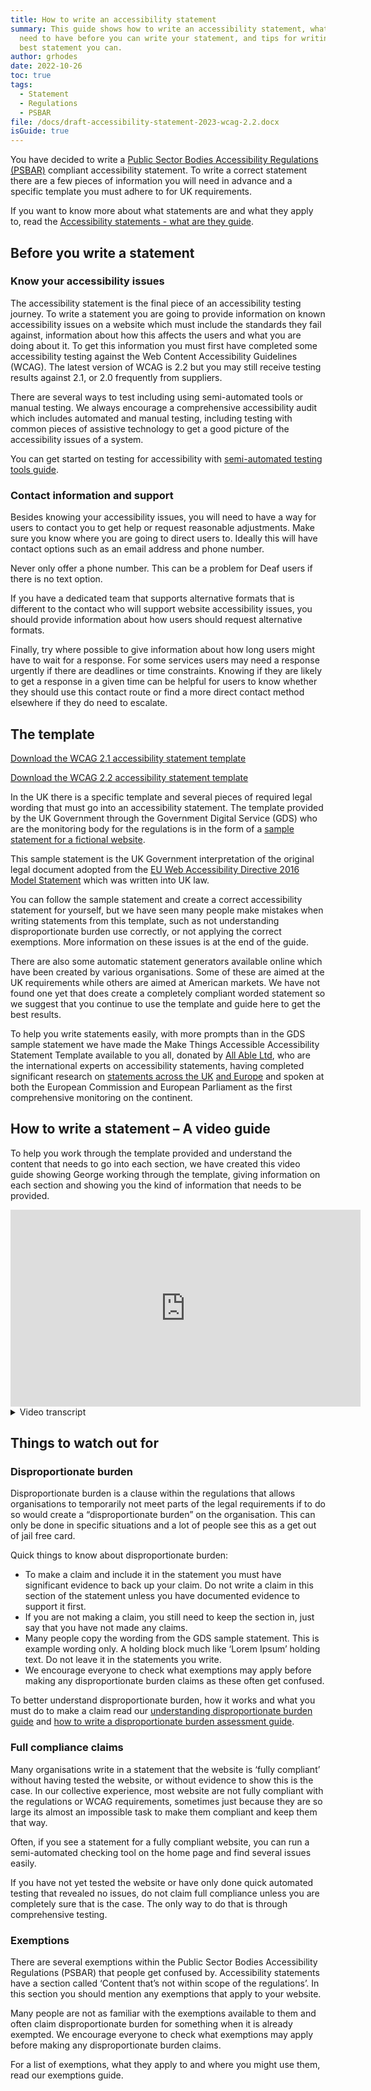 ```yaml
---
title: How to write an accessibility statement
summary: This guide shows how to write an accessibility statement, what you will
  need to have before you can write your statement, and tips for writing the
  best statement you can.
author: grhodes
date: 2022-10-26
toc: true
tags:
  - Statement
  - Regulations
  - PSBAR
file: /docs/draft-accessibility-statement-2023-wcag-2.2.docx
isGuide: true
---
```

You have decided to write a [Public Sector Bodies Accessibility Regulations (PSBAR)](https://www.makethingsaccessible.com/guides/what-are-the-public-sector-bodies-accessibility-regulations/) compliant accessibility statement. To write a correct statement there are a few pieces of information you will need in advance and a specific template you must adhere to for UK requirements.

If you want to know more about what statements are and what they apply to, read the [Accessibility statements - what are they guide](https://www.makethingsaccessible.com/guides/accessibility-statements-what-are-they/).

## Before you write a statement

### Know your accessibility issues

The accessibility statement is the final piece of an accessibility testing journey. To write a statement you are going to provide information on known accessibility issues on a website which must include the standards they fail against, information about how this affects the users and what you are doing about it. To get this information you must first have completed some accessibility testing against the Web Content Accessibility Guidelines (WCAG). The latest version of WCAG is 2.2 but you may still receive testing results against 2.1, or 2.0 frequently from suppliers.

There are several ways to test including using semi-automated tools or manual testing. We always encourage a comprehensive accessibility audit which includes automated and manual testing, including testing with common pieces of assistive technology to get a good picture of the accessibility issues of a system.

You can get started on testing for accessibility with [semi-automated testing tools guide](https://www.makethingsaccessible.com/guides/semi-automated-accessibility-testing-tools/).

### Contact information and support

Besides knowing your accessibility issues, you will need to have a way for users to contact you to get help or request reasonable adjustments. Make sure you know where you are going to direct users to. Ideally this will have contact options such as an email address and phone number.

<div class="callout__info"><span class="callout__icon"></span><span class="callout__text">Never only offer a phone number. This can be a problem for Deaf users if there is no text option.</span></div>

If you have a dedicated team that supports alternative formats that is different to the contact who will support website accessibility issues, you should provide information about how users should request alternative formats.

Finally, try where possible to give information about how long users might have to wait for a response. For some services users may need a response urgently if there are deadlines or time constraints. Knowing if they are likely to get a response in a given time can be helpful for users to know whether they should use this contact route or find a more direct contact method elsewhere if they do need to escalate.

## The template

[Download the WCAG 2.1 accessibility statement template](src/docs/draft-accessibility-statement-2023-wcag-2.1.docx)

[Download the WCAG 2.2 accessibility statement template](src/docs/draft-accessibility-statement-2023-wcag-2.2.docx)

In the UK there is a specific template and several pieces of required legal wording that must go into an accessibility statement. The template provided by the UK Government through the Government Digital Service (GDS) who are the monitoring body for the regulations is in the form of a [sample statement for a fictional website](https://www.gov.uk/government/publications/sample-accessibility-statement/sample-accessibility-statement-for-a-fictional-public-sector-website).

This sample statement is the UK Government interpretation of the original legal document adopted from the [EU Web Accessibility Directive 2016 Model Statement](https://www.legislation.gov.uk/eudn/2018/1523/2020-12-31) which was written into UK law.

You can follow the sample statement and create a correct accessibility statement for yourself, but we have seen many people make mistakes when writing statements from this template, such as not understanding disproportionate burden use correctly, or not applying the correct exemptions. More information on these issues is at the end of the guide.

There are also some automatic statement generators available online which have been created by various organisations. Some of these are aimed at the UK requirements while others are aimed at American markets. We have not found one yet that does create a completely compliant worded statement so we suggest that you continue to use the template and guide here to get the best results.

To help you write statements easily, with more prompts than in the GDS sample statement we have made the Make Things Accessible Accessibility Statement Template available to you all, donated by [All Able Ltd](https://www.allable.co.uk/), who are the international experts on accessibility statements, having completed significant research on [statements across the UK](https://www.allable.co.uk/research/accessibility-statements-v4) [and Europe](https://www.allable.co.uk/research/accessibility-statements-v3) and spoken at both the European Commission and European Parliament as the first comprehensive monitoring on the continent.

## How to write a statement – A video guide

To help you work through the template provided and understand the content that needs to go into each section, we have created this video guide showing George working through the template, giving information on each section and showing you the kind of information that needs to be provided.

<iframe width="560" height="315" src="https://www.youtube-nocookie.com/embed/LL-6q2AU8t4" title="YouTube video player" frameborder="0" allow="accelerometer; autoplay; clipboard-write; encrypted-media; gyroscope; picture-in-picture" allowfullscreen></iframe>

<details><summary>Video transcript</summary>

Hi everyone, welcome to this introduction to accessibility statements including how to write an accessibility statement.
What I've got in front of me is the accessibility statement template that we're putting up on makethingsaccessible.com and this is the template that you can download from the how to write an accessibility statement guide.

It's based off the GDS sample template.

It conforms to the UK required standards and has all the required information and what we'd be doing today is we'll be going through and showing you how to fill this out, showing you some of the complexities with some of these sections, and a few things to watch out for.

Hopefully this will be a useful guide to you filling out your own accessibility statements.
So, let's dive into it.

This is the accessibility statement template.

As I've mentioned, we'll start from the top and do a little quick run through of the various sections explaining what they're for, and then I will go through again and show you how to fill out each section. 

We start off with a little introduction.

This just gives a flavour of what the statement applies to and who owns the website.

Then we come to a how accessible this website is section.

This is just a not required section, it's optional.

But it's part of the standard template, so we can keep it in and point below.

You can also provide additional extra information here if you've got further things that you want to say about the state of the website.

Then we've got the feedback and contact information.

Very important section that's there to let users know that if they do have a problem and they need to get in contact with somebody or if they need an alternative format, they can get that information here.

Then we come onto the reporting accessibility problems with this website.

This is a legally required section.

It's similar to the feedback bit but will also still need to remain.

The enforcement procedures, again, a legally required piece of information for anyone that's writing a Public Sector Bodies, (websites and mobile applications) Accessibility Regulations 2018 compliance statement.

And then we've got an optional section contacting us by phone or visiting us in person. 

If you do have a way for people to come and visit you physically or other phone options, you can always list them here as well.

Then we get into the real meat of the statement.

So, we've got the technical information about this website accessibility section.

This is a legally required statement that you are trying to make things as compliant as possible.

Compliance status identifies how compliant you are, and you pick one of the three options.

Non accessible content is the overarching heading to the following three subheading areas, of which we've got non-compliance with the accessibility regulations.

This is where your list the outcomes of any of your accessibility testing including any WCAG success criteria and failures you may have.

And then we've got the disproportionate burden sections.

So, this is where you will list any disproportionate burden claims that you are making or let people know that you're not making any claims.

Then the third of the three subsections we've got content that's not within scope of the accessibility regulations.

Now this is where you list all your exemptions, and we'll go through each one of these in just a moment.

And then finally, we have the preparation of this accessibility statement section.

This is another required thing where we say when the statement was prepared, when it was last reviewed, when the tests will last carried out, and some information about how those tests were carried out.

So, let's go through the template.

I'll walk you through it and a lot more detail and we can hopefully come out with a very compliantly worded accessibility statement.

So, let's pick a website, we'll say this is the accessibility statement for make things accessible.

This could be any website, so for whatever website you're writing this statement for that goes there again.

As we've mentioned in the guides before, try to make sure that you're writing really one statement per system, or one statement per website.

That's the best way to do it, to keep the issues kind of focused on the platform at hand.

So, first things first, we've got this introduction section.

Now there are two statements here that we have to keep in, two lines that have to stay there.

They're legally required.

And I've got a bit of an explanation just before that to explain that notes are surrounded by square brackets and this will help anyone identify where note requirements are still there, and obviously by the end we should have nothing left that includes this square brackets.

What I'm going to do is I'm going to remove those notes because we want to end up with a finalised statement, so this accessibility statement applies to, and then what we're going to put in here is we're going to put in the scope of the statement, e.g. the website or domain to which the statement applies.

So, we're going to take out that draft text.

Remember this is legally required.

And we're going to say this applies to www.MakeThingsAccessible.com.

So now we know this statement applies to this particular domain.

Next section, another note, use the section below to make a brief general statement about what the website allows disabled users to do.

If you're testing says one of the features below and not true, remove them.
So, this is about how accessible the website is, and we've also made the website text as simple as possible to understand, et cetera, et cetera.

This is from the sample statement, so we don't need that note as before.

This website is run by. 

In this case, it's not actually run by a public sector body, it's run by me, George Rhodes. 

However, in the event that you are writing your own accessibility statements, what you'll be putting in here is this website is run by the public sector body.

OK.

And this will be your organizational name, for example, the name of your university, the name of your college, your Council, or whichever other organization you are representing with this statement.

So, this website is run by public sector body.

We've also made the website text as simple as possible to understand.

AbilityNet has advice on making your device easier to use if you have a disability.

This goes to my computer my way, a very useful site that's always good to help direct users too if they do need some support.

So, we leave that in.

The next section how accessible this website is now this is a section that comes from the government template.

Normally it would have a little bit more information including bullet points that say you should be able to zoom.

You should be able to do this, that and the other.

Of course you should, it's the legal requirement. 

However, we're kind of duplicating that information further down where we go into detail about what the problems are.
So, what I prefer to do is leave this with just a bit of text to say we know that some parts of the website are not fully accessible, in the event that you do have some issues, you can see a full list of any issues we currently know about in the non-accessible content section of this statement.

So that's further down.

What I would also add in here, which you can do is if you've got something going on like you're building a new website, a new version of the current website or anything else that kind of shows what's happening in terms of accessibility of the website at the moment you can add it in here, give people some additional updates or instructions if required to give a bit more of a summary.

Then, coming onto the feedback and contact Information section now once again this is a legally required section, so you cannot remove it.

I would also suggest that you keep these contacts sections both the feedback and the reporting sections where they're supposed to be here.

Don't play around with the orders of sections from the template, just keep it as is. I know we all want to kind of direct people to resolving problems themselves or online contact routes before we give them the option to ring somebody up or also go and make a complaint or ask for enforcement against us, so some people put these further down at the end of the statement.

Don't do that.

It's much more straightforward just to have the contact information there, because if they do really seriously need it, they are going to find it.

We might as well make it front and centre and give people the support that they need as quickly as possible.
So, feedback and contact information is a legally required section, but you don't necessarily have to use this wording, so you can change the wording on this one.

But I would encourage you to try and give as many different options as possible in terms of contacts routes.
So, e-mail, phone number, any other contact details because it's always good to give people the options.
If we just do a phone number then it can be no good for deaf users.

If there's no text-based contact option, so an e-mail alone is OK.

But if you've got other options then definitely try to add in more options.

So, this should also cover your requirement for if people need alternative formats, here's a good route to go and ask for those.

So, we're going to remove some of these comments if you need information on the website in a different format like accessible PDF, large print, easy read, audio recordings or Braille.

This is who you contact now for our one. 

It's going to be the e-mail info@makethingsaccessible.com.

OK, so info@makethingsaccessible.com we're going to link that and that's obviously going to be through to the e-mail address.

We don't have a phone number or any other contact details for make things accessible, but if you did for your one, please add in as many contact routes as possible.

If you've got a different person that would deal with website complaints versus someone that would deal with alternative format requests separate them out, give different contact details as much as is useful.

It's also a good idea to add in a time frame for when people can expect a response.

So, whether that's two days, five days, whatever it is, as long as you let people know that can be really useful if someone in a bit of a rush to get some information about your service and the number of days is going to be a longer than what they need, then they might realize, OK I can put a request in here, but it's not going to come back for a few days.

I'll go and find a more direct or urgent route to get this this information together, so we'll consider your request and get back to you in let's say 5 days, we'll say 5.
Cool.

OK, so we've now got the headings right the intro's right.

How accessible the website is just the standard text that we're keeping there.

Feedback and contact information has the e-mail address and the number of days we're expecting a response.

Next is the reporting accessibility problems with this website.

Now this section is legally required.

Don't remove it and try to keep this as close to this as possible.

So, we're always looking to improve the accessibility of this website.

If you find any problems not listed on this page or think we're not meeting accessibility requirements, contact…
And then this should be how you provide details of how to report these issues to your organization and contact details for the unit or personal responsible for dealing with these reports.

Quite often, especially for small websites or small teams, this is going to be the same as the feedback and contact information.

So, in this case it is info@makethingsaccessible.com.

So that is once again going to be the same, the same e-mail address.

However, if you had larger organizations and different groups would deal with different things, this might be your digital accessibility team address.

This might be a product team address.

Although yes, many a time, it might be that the reporting information and the feedback information are the same, both of these sections are independently legally required, so we do suggest to have a compliantly worded statement that you do keep both of those in the statement.

You don't get rid of either of them.

They are both required.

And then underneath the reporting accessibility problems with this website section, we have a little link here, read tips on contacting organizations about inaccessible websites.

This is a useful thing that we put in a long time ago just to help people get a little bit more information on how to complain about accessibility problems.

This takes you off to W3 to get some more advice.

Next is the enforcement procedure section.

So once again, this is a legally required section and the government sample statement will give you some information on this.

And we've got both options for those who are in Great Britain and those who are in Northern Ireland.

Now what you'll do is you will pick whichever one of these is most applicable to you.

So, if you're in Great Britain you will be picking the first one because you'll be under the enforcement of the Equality and Human Rights Commission.

But if you're in Northern Ireland, you will be under the enforcement of the Equalities Commission for Northern Ireland.

If you are a UK spanning authority or organization in any respect, you will want both so you can keep both in, or you can delete one or the other that's absolutely fine.

What we're going to do just for this example because I'm based in England.

I will be picking the Equality and Human Rights Commission section.

However, if anything's going kind of broad, then we will obviously be picking both or if it's in Northern Ireland specifically we'd pick the Northern Ireland one.

Next one is contacting us by phone or visiting us in person.

Now, I said this was an optional one.

You can add further information here if you want to give directions on how to get to offices or what facilities offices have if someone does come to visit you in person.

This can be good for, places like universities that might have IT drop in desks or any other organizations where you may have in person visitation, and someone might ask about accessibility issues with this service or in general.

However, make things accessible does not have any physical premises that anyone can come and say hello to us at.

So, we're going to take that out as it was optional and we're going to move on to the technical compliance sections.

Technical information about this website accessibility.

This section is also legally required, and this is where you make a committal statement to say that you're committed to making the website accessible in accordance with the regulations.

So, name of organization, we chose public sector body.

Is committed to making its website accessible in accordance with the Public Sector Bodies (Websites and Mobile applications) (No.2) Accessibility Regulations 2018.

That's all you have to do.

Just put in your name.

It's a required statement to identify legally, that you are committing to compliance with the law.

That's all you need there. 
The next one is the compliance status section.

Now this is another easy one, but can trip some people up.

What we've got is we've got three options here, so we've got this website is fully compliant, partially compliant, and not compliant.

Now, with each one of these, all you have to do is pick the one that most applies to your website, and then pick whether it's non-compliances, exemptions or non-compliances and exemptions.

For the partially compliant or not compliant options, now just a little bit of wording difference here.

You can see the partially compliant says due to the non-compliances et cetera, whereas the non-compliant one separates it out into two sentences, so it's a full stop and then the non-compliances or exemptions, et cetera are listed below.

So, there is a tiny little bit of wording difference there, so make sure you pick the right one.
It's not the biggest deal, but just for completeness you will want to pick due to for the partial or separate sentence for the not compliant.

Now what we've got is we've got fully compliant, partially compliant, and not compliant.
Fully compliant should be relatively self-explanatory.

It's if you've got no issues whatsoever.

Remember, this is saying fully compliant with the web content accessibility guidelines, not the regulations.

Now that's an important point because you might be fully compliant with the regulations in terms of, all of your content that's in scope of the regulations is accessible, but you have some non-accessible content that is out of scope of the regulations.

Now that is different to being completely WCAG compliant.

OK.

So, in here you're saying that the website is fully compliant with WCAG not with the regulations.

So, remember as far as the wording goes, if you have some content that's outside the scope of the regulations, but otherwise everything else is fully accessible, you'll still want to say that this website is partially compliant due to the exemptions listed below.

OK, so we're saying fully compliant with WCAG or if you've got any issues, disproportionate burden claims or exemptions, we're going to say partially compliant or not compliant, but we'll clarify what it's for.

So, in this case, we're going to say for this example that there are some issues.

So, we know we're not going to be fully compliant.

Then it's a debate as to whether we are partially compliant or not compliant.

Now the way we normally judge this is how severe the issues are, and this is this is up for a bit of bit of debate.
But what we try to say is you are partially compliant if you have any medium or low impact issues which will affect the user journeys.

So, things like colour contrast might not be as good as it needs to be or other relatively minor issues that allow a user to continue to navigate the service or can make their own adjustments, so might be able to apply their own colour filters etcetera that will allow them to continue their journeys.

Not compliant is if you have more serious issues so critical or high issues, this could be something like a form does not work with keyboard controls or there's no focus indication on a page, or none of the buttons have correct names or identify themselves correctly.

Many of these things have more significant impacts on user's ability to navigate and interact with the website, so if we've got more serious issues, we'll probably say not compliant over partially compliant.

But again, it's judgment call and there is information on MakeThingsAccessible.com to help you better understand the way in which we bracket our issue category criteria.

So, we break it down into critical high, medium, low and advisory and that can help you make a decision as to whether you feel that you're partially compliant or not compliant.

Either way, you've got some issues and we'll go through, and we'll list some of those out.

So, in this example, we're going to pick partially compliant.

As you can see here, we've got some notes to just explain what you need to do and to delete the options that don't apply.

So, we've done that.

We don't need that long note at the beginning there.

So, what we've got is this website is partially compliant with the web content accessibility guidelines version 2.1 double A standard, due to and then we've got an insert one of the following the non-compliances.

The exemptions or the non-compliances and exemptions.

Now because I want to show you examples of both, we're going to pick the non-compliances and exemptions listed below.
We're going to remove the other options in there and we're going to leave ourselves with the final statement of this website is partially compliant with the web content accessibility guidelines version 2.1 double A standard due to the non-compliances and exemptions listed below.

If you've got both, you do need to list both the non-compliances and exemptions.

So now we come onto those subsections.

What we've got is we've got the overarching heading of non-accessible content and then we've got non compliances, disproportionate burden, and content that's not within scope.

Now it's very important here that if you've got one section, say for example we only had some non-compliances, but we're not claiming any exemptions and we're not claiming any disproportionate burdens, we still have to have all three sections.

We still have to have all three of the subsections, it's just in the ones where we don't have anything to say what we're going to do is we're going to say that we're not claiming disproportionate burden or we're not claiming any exemptions.

But you do if you have one, you have to have all three, OK?

You can't delete the subsections out if you've got some of them.

So, I'll show you what I mean.

Non accessible content, yes, we don't need that note.

And then we've got non-compliance.

Now we're going to say, OK, we've got some issues, fantastic, haven't got disproportionate burden.

What you can't do is you can't delete that whole thing out.

You don't want to do that.

What you want to do is you want to say at this time we've not made any disproportionate burden claims which is exactly what I'm going to do.

We will cover disproportionate burden in other videos to go through a little bit more what evidence you need to make disproportionate burden claims, but you have to have evidence to support disproportionate burden claims.
Now we'll come back on to that in a second.

Let's continue to move through this in a logical order.

So, as I've said, you can't delete any of the subsections.

Let's go through what each of those subsections are.

First one is non-compliances with the accessibility regulations.

Now this section is where you list all of your known accessibility problems that fall within the WCAG success criteria.

So, we've got some example content here. I've put a few issues together just to show you how you might want to go about structuring them and a little bit of a formula here, so we'll go through.

When you're listing your issues, what you want to do is you want to list each issue.

Give an idea of where it is, who it's affecting, what kind of user groups it's affecting, what the impact is, what the WCAG success criteria is, and then what you're doing about it when you think it might be fixed.
So, let's take a look at a couple of these examples.

So, what we've got is we've got skip to content across all pages of the website, does not move the user to the main content of the page.

Basically, it's a broken skip to content link.

This is not a serious issue as there are only three moves between the skip to content button and the main content in the example that we've given.

So, what we're saying there is that's a relatively minor issue because it's three additional tab moves to get to the main content, so the skip to content is only saving that user a couple of seconds.

Now if we had a mega menu or nested large menus, this might be a more serious issue because without options to skip a user forward or bypass some of those navigational blocks, it would be a very long, arduous journey for a user to get through. If that was the case and it was a more serious issue, we would reflect that here and we'd say this is a big problem because it's got a mega menu and therefore, this is causing the users a lot of delay.

So, what we said is we've said it's a not a serious issue because it's only this very small impact.

So now that the user knows what the problem is, what the impact is, which is they've got tab just a couple more tabs.
Then we're identifying what were tags success criteria this fails against.

So, in this case it fails the WCAG success criteria 2.4.1 Bypass Blocks which is an A success criteria.

And what we have said in letting people know about what we're doing is we have a ticket raised for this issue and expect to fix to be deployed in the upcoming October 2020 update.

OK.
So that's about what you need to say for a singular issue, let's take a look at another one.

We know that the continue button on pages within any given form journey shall we say.

So, say this is our complaints journey, we know that the continue button on pages within the complaints journey are not very clear when focused on keyboard.

OK, so we know that this is a keyboard focus issue.

Now, the reason why we've only said this much is because what we would want to flag up with you in this example is to say, perhaps a little bit more is this that there's no focus indication whatsoever?

Is this because there's a small contrast issue?

Is it because there is a line surrounding it, but it's only a single pixel width line and so it's not very clearly visible, even though it does make contrast requirements?

We would encourage people to give it a little bit more information so that users know which groups it might be impacting.

Now, because this is a focused visibility issue and again, we could say more on this. We said that this fails WCAG 1.4.11 Non-text contrast.

So, we know that this is going to be an issue that it doesn't need the three to one contrast requirements, and 2.4.7 Focus Visible.

So, we also know in there that we're going to have other significant focus visibility problems, not just that it doesn't meet contrast, but it is there.

So, we know that that's going to be quite complex issue. We might want to give more of a description there.

This issue or this error has been raised with the developer and is included on our production roadmap.

We do not yet have a date for when this will be fixed.

Now, this is not preferable.

You know, we would like to say if possible, when we think it is going to be fixed.

Remember to put in dates that are actually in the future.

We've included an October 2020 date in here so that nobody just leaves this copied in.

But if you don't know the dates, if it is going to be on a supplier’s road map and you don't have a date for it yet, let people know that you don't have a date for it yet and say what you're going to try and do about alternatives for this in the meantime, if possible.

Then we've got a final one here where we know this is a problem and what we've also given is as an alternative you can e-mail us directly at blah blah blah while we work on fixing this issue.

So, in this we've given the example of exampleservice@example.co.uk.

So, if you do have problems, you can also let people know about the alternative routes that you've set up.

So, if there is an e-mail address, let them know.

If there is some other route, let them know as well.

Just to recap on a very succinct explanation of the bits that you want to put in when listing accessibility issues in this section.

Remember we're in the non-compliance for the Accessibility Regulation section.

What you want to say is this thing is broken.

Here is where it is broken.

So, what pages it's on, what journeys it's on if you know that.

This is the kind of effect it might have on you as a user.

This is what WCAG point it fails against and here is what you can do instead, and what we're doing to fix the problem.

So, all very useful stuff.

One of the other things I will say because large websites tend to have many, many issues with them.

If you find yourself writing 2-3 pages of issues as we go down, it can become harder to navigate, especially with each one of these being a paragraph to themselves. What you can always do to try and make that a little bit more ‘easy to understand’ is we can always say, right, so, for these three issues here we're going to turn them into a list.

So now each one of those will be a list item, and for users to navigate, it will say this is a list of three items, so they get to know how many issues we've got.

The other thing you can always do is while this is a heading three, you can add in further subheadings, so we might say that we've got navigation issues, OK, and we'll say that that's a heading 4.

We might say that the focus indication issue, although not to do with navigation, is to do with visual appearance.
So, we might say that as a as another issue.

So we'll say that as a heading 4.

We might say there are content issues in which we might write further ones.

Remember again, just while I'm here, not lists of single items.

So, try and keep them to multiple item lists as well.

We always want to avoid single item lists, so content issues we're going to make that a heading 4.

Add an, well, start a new list, and then what we're going to say here is some content includes headings which are visually styled to be headings but not programmatically tagged as headings.

For example, some of our news articles do not contain a correct heading structure.

OK, so, what we're doing is we're letting people know that we've got a problem with some of our headings.

So, they look like headings, but they haven't been styled as headings, so they won't be navigable properly.

They won't appear in a headings list.

We know that this is appearing on some of the news articles.

This fails WCAG 1.3.1 Info and Relationships, and we might say we are undertaking a review of our news article content and updating news articles with this issue before the end of December 2022.

OK.

So, we might say something like that which would be a succinct description.

If we wanted to provide a little bit more information you can go into more detail but for longer lists, these become quite long, so try and be as succinct as possible. 

So now we've got some non-compliances.

We've listed out our issues.

We've listed out our WCAG success criteria.

We're going to remove that little prompt just to remind you.

I also always like to include this little section at the end to say if you find an issue that we have yet to identify, please contact us using one of the routes described in the reporting accessibility problems with this website section of this statement, because we may have missed something new things are appearing all the time.
It's always good just to let people know if they find something you have not listed to let you know so that you can add it to the list.

Alternatively, if you have claimed disproportionate burden or have some exemptions, but you don't have any issues, you don't have any non-compliances otherwise, you can always use this sample piece of text which says we've not identified any areas of the website that are not compliant with the regulations and are not otherwise covered by exemptions.

If you find an issue that we have yet to identify, please contact us using one of the routes described in the report accessibility problems bit, so once again it's a little bit of a repeat of that section above but also with the we haven't got anything in this section bit right now.

But we have listed some issues so what we're going to do is we're going to take that out.
Now we come onto disproportionate burden. Now the one main thing I would say when filling out a disproportionate burden section of a statement.

If you're using this template, the default text I've left in is at this time we have not made any disproportionate burden claims.

If you're going to use the government template, in that sample statement there is holding text in the disproportionate burden section and it says things about skip to content, some labels, and orientation.
That text is very specific and it is holding text.

It is an example.

It is not to be used as just generic text, you cannot claim it.

So please, if you see that and you're using that as a template, remove that because I read a lot of accessibility statements and many people leave the example text in the disproportionate burden claim because they think if the government have put that in, then that seems like a legitimate claim and we'll make that same claim. 

No.

To make a disproportionate burden claim, you have to have really significant evidence to show that you have worked out that this is going to have a significant cost.

It's not going to make a massive difference to disabled user groups and several other things.

You have to have some evidence to support that.

If I see that you have copy and pasted the text directly from the sample statement, it's almost a given that you haven’t actually provided evidence for that claim and you haven't filled this this statement out correctly, and I see quite a lot of them.

So please, one thing I would ask of everyone is if you're going to use the sample statement template from the government, please clear out the disproportionate burden section and just say at this time we've not made any disproportionate burden claims, only replace it once you have genuinely thought about what claim you're going make, you've double checked it's not already an exemption, which is another thing that a lot of people do.
They claim for things that are already exemptions, so you don't have to.

You've checked you've got your evidence together, and then you can put something in the statement to say we've claimed disproportionate burden for this thing, and that is what the example text within the sample statement is showing you.

The sample statement from the government, that's what that's showing you is once you are ready to make a claim, this is about as much information as you should put in to say here's what we're claiming for, here's the specific thing, we've done an assessment, and its disproportionate burden because of these reasons.

That's what the government statement is trying to show you.

Not saying that the things in the statement are actually a sensible or legitimate claim to make.

So, please do not copy paste the content from the government sample statement.

On to the final subsection, content that's not within scope of the accessibility regulations.

Now this is another important section here.

Once again, you have to have this if you've got the other two.

And what we do here is we're going to list any of the exemptions that may be affecting our website.

Now what I've done is I've included some sample text to get you started on each of the main regulations, which you're likely to be claiming, but obviously you will want to fully replace these with specific text about your own content and about your own website or system.

So, let's take a look at each one in turn.

The first one, we're going have a look at is PDFs and other documents.

Now this is more for older documents.

This falls within the office file formats and PDF's, etcetera.

Various documents that are older.

So, we're talking pre regulations and these may not necessarily need to be made accessible.

However, anything that is used for what is called an active administrative journey, so these might be important forms that you are expecting people to download and fill out, or be able to interact with, and then send back to you anything like that because it's part of an active journey.

It's something that people have to fill out and something people have to interact with rather than just for information.

Those do have to be made accessible, even if they're pre-registration.

So, what we've got here is we might have a load of old documents, meeting minutes from a particular executive board or Council meetings or something there for information and nobody really looks at them and they're pre-regulations so we don't have to make them accessible.

However, if somebody asks for one of these specifically, and they ask for an alternative format, they ask for a reasonable adjustment.

You will obviously be required to provide it for that specific thing, so this becomes a “we'll fix it on request” rather than “we'll proactively go back through all the documentation”, back 5-10 years kind of thing.
So, PDF's and other documents.

We've got some stuff here.

Only if it's for essential stuff.

And remember, this is older documents pre regulations now because make things accessible got set up after the regulations came into effect, I can't claim any of this because all of our documents are going to be put up new.
So, everything must be accessible.

So, I'm not going say that.

But for larger websites you might want to use it but eventually that one will become less relevant.

The next one up is third party content.

Now, you may include third party content onto your website.

This might be in the form of user comments as part of a forum.

This might be documentation that you have to publish legally for other reasons.

It might be provided to you by a national regulatory body or a government department and because they've sent it to you and it's locked and it has to be that way for their other legal requirements there's little you can do about it.
You can try and offer alternatives, but there might be content that's completely outside of your control and you cannot change it.

If you want to know a little bit more about third party content responsibility, we have guides up on MakeThingsAccessible.com which can take you through the five key questions of working out whether you may have responsibility for certain types of third-party content, but it's a useful exemption to be aware of.

Now once again we're not going to…

The problem is I'm not going to have any of these on here because we're making the website accessible from the beginning, so I'm not claiming any exemptions, but just for this example, say we're going to be piping in some third-party content from outside sources that we've got no control over, but it's vitally important that we do so.
So, we're going to claim an exemption for that. So, we'll leave the third-party content exemption there.

The next thing is video content.

Now you're probably watching this on MakeThingsAccessible.com so this is a…

This would be a video up there, however, because it's after 23rd of September 2020 it would be required that we do have accessible alternatives available for this video, such as captioning and a transcript.

Audio descriptions as well, but because this is a talking head video and I hope I've done a good job of narrating what's going on, audio descriptions may not be necessary as a separate audio described version.

But we might include some video content that was published pre-September 2020 as useful references or embeds onto the website.

So, what I'm going to say is that we don't plan to add captions to live video streams because live video is exempt.
Now that is a separate one, and we're not going to do live video.

So, we're going to remove that.

But I am going to say we do have some existing pre-recorded video content that was published before 23rd of September 2020.

This content is also exempt from regulations.

Don't need to say also.

So, this content is exempt from the regulations and all new video content we produce will have appropriate captions, audio descriptions and transcripts as necessary.

So, we're going to say that one that's all good.

Then we've got three more just to take a quick look through.

Online maps, so maps, as long as they're not used for navigational purposes, this could be a map like a Google map, an interactive map on your website.

This could be a picture of a map of a physical space, or a geographical area.

Or it could be a document with a map in for example, say a planning document which has information about the layout of a house or building whatever is being requested for planning permission but it's not used for navigational purposes, so whatever the format the online map comes in, whether it's an interactive map, a picture or a document is still counts as an online map.

Now, they're not required to be accessible because it's almost impossible to kind of provide that guidance.

But what we should be doing is we should be providing alternatives. 

So, if we've got information about a about a planning application, many planning services already offer the option for users to come in and speak to somebody and ask questions about the planning process or a particular planning application to their hearts content.

So, what we do is we might claim an exemption because of some online maps we've got, but we talk about the accessible alternatives to say you can contact these people, we can give you a description.

We can talk you through it. We can answer any questions and we put that both here in the accessibility statement and next to the maps wherever they appear.

For navigational purposes.

So, say you've got a map showing how to get to your offices.

You're not going be able to make that map accessible most likely, but what you can do is once again provide more clear, accessible alternatives.

So, you might provide a full postal address so that someone can put it into a sat nav.

You might provide a What 3 Words coordinate.

You might provide direction instructions from the nearest train station or bus stop to help people navigate to your offices, to your campus, wherever it happens to be.

So, online maps are a problem.

You can claim an exemption for them, but the important thing is you should be saying about the accessible alternatives you'll be putting in place.

Once again in a very similar vein to what we had about some of the older PDFs, archive content.

Now this is content that's specifically badged as archives, so this might be an archive of old news articles, an archive of you know, financial reports going back ten years for various reasons.

Archives are exempt.

They have to be clearly badged “It's going to have to be an archive”.

If you update them at any point and you do kind of significant upgrades, then you may be required to further adjust them, but for certain pieces of archive content, you do have an exemption. 

Now we don't have any archive content on MakeThingsAccessible.com, so I'm going to remove that and then the final one is quite easy.

There are some timeline-based exemptions for internal systems, so anything prior to September 2019, that is an internal facing system, so, this might be your intranet, this might be staff only systems such as self-service for booking annual leave and things like that.

Anything like that there's requirements for it to be substantially revised post September 2019 to be in scope of the regulations and you have to make sure that it does comply.

Now, we don't need to claim this for MakeThingsAccessible.com, but if you're going to write… If you've got internal systems, I would write an accessibility statement anyway and include this additional line “We have chosen to produce this accessibility statement in advance of the substantial revision, to support our users and our requirement under the Equality Act 2010 and the public sector equality duty.”

Many of us still have a requirement to make things proactively accessible under the Equality Act and the public sector equality duty.

So, it's still a good idea to write a statement, point out that there's an internal systems exemption in this section, but say we're doing it anyway because it's good practice.

Now that's the final exemption I'm going to walk you through. 

Once again, like with the other sections, I've got a bit of example text here that you can use if you have no exemptions that you're going to be claiming.

To say, “at this time we've not identified any content that is not within scope of the accessibility regulations.”
So, you can say that if you need to instead of, all of the others.

And then we come onto the final section.

So, the final section is preparation of this accessibility statement.

This is a legally required section once again.

So, you have to have this in it has to be in this kind of format and you have to give further information about how this statement was prepared and how we kind of got to these results.

So, this statement was prepared on, what's the date today?

The date today is the 26th October 2022.

It was last reviewed on and what we'd say is when we published this statement, we're going to say that it was published on the 26th October 2022.

What you'll leave when you update the statement periodically as you leave it up on the website, you'll leave “the statement was prepared on the 26th of October 2022”, as the original date for when it first was added.

It was last reviewed on, and then you'll update this state every time you review it so people can see when it came in and when the last change was.

This is the website was last tested on.

What you will do is you will put in here the date that you received any auditing report or when you completed your testing and when you finalised your reports or when you last did your semi-automated test run.

And this website was last tested on once again 26th of October 2022.

The test was carried out by.

Now, what you're going to do here is you're going to add in a little bit of information about who did the testing and what you did for the testing.

So, the test was carried out by…

You could say you did your own testing.

You can say this was carried out by an internal team.

You could say it was done by a third-party auditing company or whoever.

But whatever you do, you've got to put that in here.

So, this test was carried out, let's say, internally by Make Things Accessible digital accessibility staff.

So, you might have a team for this.

You might have an individual.

You don't need to name them specifically, but you can say this team or this role or responsibility, they last completed the testing.

So, the test was carried out by or carried out internally.

Here we are.

Alternatively, you might say the tester was carried out by All Able limited or anybody else who's doing your report for you.

But in this case, we've said it's carried out internally by staff.
Testing included a mix of manual and semi-automated tool testing including testing with common assistive technology and browser pairings.

So, you want to say a little bit about what you did for the tests.

GDS will ask you about this.

So, they will say, how did you test it?

And you might say, well, we used these automated tools, and someone checked in with the screen reader, and went through it with keyboard, and did all the colour contrast checking manually, and various other bits and pieces.

Now, what you want to say is just to summarize, we did a range of manual checks and semi-automated tool testing.

You could list what tools you used if you really wanted to, but this is fine enough and it's always good to point out if you have indeed tested with common assistive technology and browser pairings if you're if you're going kind of that extra step and that is the completion of an accessibility statement.

This with the removal of the bits that I've just used as example, would be ready for publishing.

So, as a quick recap and run through, we've done the introduction and who this applies to.

We've provided feedback addresses how long it's going to take to get feedback.

We've provided addresses for reporting accessibility problems.

We've picked the enforcement procedure paragraph that applies to us.

We've put our name in the technical information about this website’s accessibility section where all we have to do is just add our name.

For compliance status we've picked, whether we're fully partially or not compliant and chosen whether it's because of non-compliances, exemptions, or both.

Then we filled out the non-accessible content section and each of the three subsections which we have to keep.

So, we've got the non-compliance with accessibility regulations where we've listed our issues and the WCAG success criteria they fail against, and we've split those out to kind of give it a bit more when navigational structure if we've got a lot of issues.

For disproportionate burden, we haven't made any claims and I've given you a little bit of advice on why you need to be very careful with that one, so please make sure you have evidence to support a claim before you put anything in that section.

Content that's not within scope.

We've gone through all of the exemptions that might apply to us.

We've had to think about it, and we've picked the ones that apply and what we would do is we'd go through and make sure that all of that text is applicable to our specific situation with the given website that we're writing the statement for.

And then we finished it all off by filling out the preparation of this accessibility statement where you can see when it was prepared, when it was last reviewed, when it was last tested, who carried out the testing, and finally what that testing entailed.

And that's it.

That's all you need to do to write a PSBAR compliant accessibility statement.

Obviously, you can go above and beyond.

You can add more information in, more support for users, more tools and pieces of assistive technology that they may consider to help interact with your website better.

You might provide more information about how to get support, some of your disability support options.

You might go into more detail about the types of issues and when you're getting fixed you could talk a little bit more about the road map that you're taking to improve the accessibility of this website or system.

There's always ways to go above and beyond, and if you want to look at more information on going above and beyond an accessibility statements, I would suggest going to textBox Digital.

The textBox Digital website, which is where the ASPIRE accessibility statement accreditation process is hosted and that can give you more information on how to really hit what a really good accessibility statement looks like that goes above and beyond legal compliance and helps you improve the content that you're providing for your users.

And also through ASPIRE you can pay, get checked and tested, and get a little badge to say how good your accessibility statement is if you really did want to go for those next steps.

But what we have covered in this video is how to make a legally compliantly worded accessibility statement in accordance with the public sector bodies accessibility regulations.

So, I've shown you how to fill out all of the bits that are legally required and what you need to say to meet your obligations.

Any further questions, you can always contact us either through the make things accessible website on info@makethingsaccessible.com or you can get us directly at info@allable.co.uk.
Thanks for listening.

</details>

## Things to watch out for

### Disproportionate burden

Disproportionate burden is a clause within the regulations that allows organisations to temporarily not meet parts of the legal requirements if to do so would create a “disproportionate burden” on the organisation. This can only be done in specific situations and a lot of people see this as a get out of jail free card.

Quick things to know about disproportionate burden:

* To make a claim and include it in the statement you must have significant evidence to back up your claim. Do not write a claim in this section of the statement unless you have documented evidence to support it first.
* If you are not making a claim, you still need to keep the section in, just say that you have not made any claims.
* Many people copy the wording from the GDS sample statement. This is example wording only. A holding block much like ‘Lorem Ipsum’ holding text. Do not leave it in the statements you write.
* We encourage everyone to check what exemptions may apply before making any disproportionate burden claims as these often get confused.

To better understand disproportionate burden, how it works and what you must do to make a claim read our [understanding disproportionate burden guide](https://www.makethingsaccessible.com/guides/understanding-disproportionate-burden/) and [how to write a disproportionate burden assessment guide](https://www.makethingsaccessible.com/guides/how-to-write-a-disproportionate-burden-assessment/).

### Full compliance claims

Many organisations write in a statement that the website is ‘fully compliant’ without having tested the website, or without evidence to show this is the case. In our collective experience, most website are not fully compliant with the regulations or WCAG requirements, sometimes just because they are so large its almost an impossible task to make them compliant and keep them that way.

Often, if you see a statement for a fully compliant website, you can run a semi-automated checking tool on the home page and find several issues easily.

<div class="callout__info"><span class="callout__icon"></span><span class="callout__text">If you have not yet tested the website or have only done quick automated testing that revealed no issues, do not claim full compliance unless you are completely sure that is the case. The only way to do that is through comprehensive testing.</span></div>

### Exemptions

There are several exemptions within the Public Sector Bodies Accessibility Regulations (PSBAR) that people get confused by. Accessibility statements have a section called ‘Content that’s not within scope of the regulations’. In this section you should mention any exemptions that apply to your website.

Many people are not as familiar with the exemptions available to them and often claim disproportionate burden for something when it is already exempted. We encourage everyone to check what exemptions may apply before making any disproportionate burden claims.

For a list of exemptions, what they apply to and where you might use them, read our exemptions guide.